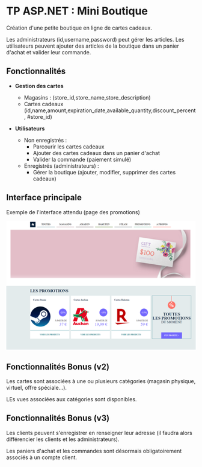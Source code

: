 # TP ASP.NET : Mini Boutique

Création d'une petite boutique en ligne de cartes cadeaux.

Les administrateurs (id,username,password) peut gérer les articles.
Les utilisateurs peuvent ajouter des articles de la boutique dans un panier d'achat et valider leur commande.



## Fonctionnalités

- **Gestion des cartes** 
  - Magasins : (store_id,store_name,store_description)
  - Cartes cadeaux (id,name,amount,expiration_date,available_quantity,discount_percent, #store_id)

- **Utilisateurs**
  - Non enregistrés : 
    - Parcourir les cartes cadeaux
    - Ajouter des cartes cadeaux dans un panier d'achat
    - Valider la commande (paiement simulé)
  - Enregistrés (administrateurs) : 
    - Gérer la boutique (ajouter, modifier, supprimer des cartes cadeaux)

## Interface principale

Exemple de l'interface attendu (page des promotions)

![screen](screen.png)





## Fonctionnalités Bonus (v2)

Les cartes sont associées à une ou plusieurs catégories (magasin physique, virtuel, offre spéciale...).

LEs vues associées aux catégories sont disponibles.

## Fonctionnalités Bonus (v3)

Les clients peuvent s'enregistrer en renseigner leur adresse (il faudra alors différencier les clients et les administrateurs).

Les paniers d'achat et les commandes sont désormais obligatoirement associés à un compte client.